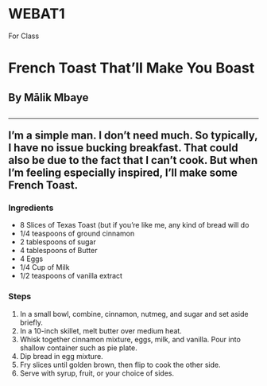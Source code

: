 # WEBAT1
For Class
<html>
<body>
<title> Malik’s Munchies</title>
<h1> French Toast That’ll Make You Boast</h1>
<h2> By Mālik Mbaye <h2>
<hr>
<p>I’m a simple man. I don’t need much. So typically, I have no issue bucking breakfast. That could also be due to the fact that I can’t cook. But when I’m feeling especially inspired, I’ll make some French Toast. </p>
<h3>Ingredients</h3>
<ul>
<li>8 Slices of Texas Toast (but if you’re like me, any kind of bread will do</li>
<li>1/4 teaspoons of ground cinnamon</li>
<li>2 tablespoons of sugar </li>
<li>4 tablespoons of Butter</li>
<li>4 Eggs</li>
<li>1/4 Cup of Milk</li>
<li>1/2 teaspoons of vanilla extract</li>
</ul>
<h3>Steps</h3>
<ol>
<li>In a small bowl, combine, cinnamon, nutmeg, and sugar and set aside briefly.</li>
<li>In a 10-inch skillet, melt butter over medium heat.</li>
<li>Whisk together cinnamon mixture, eggs, milk, and vanilla. Pour into shallow container such as pie plate.</li>
<li>Dip bread in egg mixture.</li>
<li>Fry slices until golden brown, then flip to cook the other side.</li>
<li>Serve with syrup, fruit, or your choice of sides.</li>
</ol>
</body>
</html>
